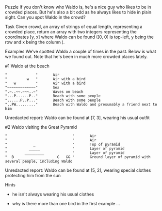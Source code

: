 Puzzle
If you don't know who Waldo is, he's a nice guy who likes to be in crowded places. But he's also a bit odd as he always likes to hide in plain sight. Can you spot Waldo in the crowd?

Task
Given crowd, an array of strings of equal length, representing a crowded place, return an array with two integers representing the coordinates [y, x] where Waldo can be found ([0, 0] is top-left, y being the row and x being the column ).

Examples
We've spotted Waldo a couple of times in the past. Below is what we found out. Note that he's been in much more crowded places lately.

#1 Waldo at the beach
```
"             "       Air
"         w   "       Air with a bird
"   w         "       Air with a bird
"~~~~~~~~~~~~~"       Sea
".~..~~.~~~..~"       Waves on beach
"...P......P.."       Beach with some people
"......P..P..."       Beach with some people
"..PW........."       Beach with Waldo and presumably a friend next to him
```
Unredacted report: Waldo can be found at [7, 3], wearing his usual outfit

#2 Waldo visiting the Great Pyramid
```
"                              "       Air
"                              "       Air
"            _                 "       Top of pyramid
"          _____               "       Layer of pyramid
"        _________             "       Layer of pyramid
"  B  _______________   G   GG "       Ground layer of pyramid with several people, including Waldo
```

Unredacted report: Waldo can be found at [5, 2], wearing special clothes protecting him from the sun

Hints
- he isn't always wearing his usual clothes

- why is there more than one bird in the first example ...

